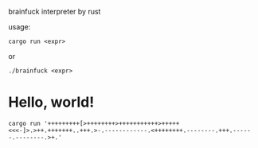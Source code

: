 brainfuck interpreter by rust

usage:

```
cargo run <expr>
```

or

```
./brainfuck <expr>
```

# Hello, world!

```
cargo run '+++++++++[>++++++++>+++++++++++>+++++<<<-]>.>++.+++++++..+++.>-.------------.<++++++++.--------.+++.------.--------.>+.'
```
